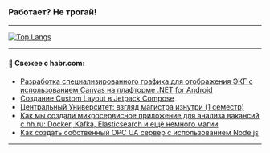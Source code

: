 ### Работает? Не трогай!

---
<!--
#### 🛠️ Technical stack:

![Java](https://img.shields.io/badge/Java-informational?logo=Oracle&style=flat&logoColor=white&color=FF4500)
![Kotlin](https://img.shields.io/badge/Kotlin-informational?logo=Kotlin&style=flat&logoColor=white&color=774D97)
![TS](https://img.shields.io/badge/TypeScript-informational?logo=typeScript&style=flat&logoColor=black&color=017acc)
![Python](https://img.shields.io/badge/Python-informational?logo=Python&style=flat&logoColor=black&color=ffdd54) <br>
![Spring](https://img.shields.io/badge/Spring-informational?logo=Spring&style=flat&logoColor=white&color=6DB33F) 
![SpringBoot](https://img.shields.io/badge/SpringBoot-informational?logo=SpringBoot&style=flat&logoColor=white&color=6DB33F)
![Nest](https://img.shields.io/badge/NestJS-informational?logo=NestJS&style=flat&logoColor=white&color=E0234E) 
![NodeJS](https://img.shields.io/badge/NodeJS-informational?logo=node.js&style=flat&logoColor=white&color=70A760)<br>
![PostgreSQL](https://img.shields.io/badge/PostgreSQL-informational?logo=PostgreSQL&style=flat&logoColor=white&color=DAA520)
![MongoDB](https://img.shields.io/badge/MongoDB-informational?logo=MongoDB&style=flat&logoColor=white&color=870000)
![Apache](https://img.shields.io/badge/Apache-informational?logo=apache&style=flat&logoColor=white&color=f74e28)

___ 
-->

<!--- #### 🛠️ : --->

[![Top Langs](https://github-readme-stats-82jvfl3w3-advtsettinggmailcoms-projects.vercel.app/api/top-langs/?username=zloylis&langs_count=10&hide_title=true&title_color=e6edf3&size_weight=0.5&count_weight=0.5&layout=compact&hide_progress=true&hide_border=true&theme=dracula)](https://github.com/zloylis)

<!---


####  :octocat:&nbsp;&nbsp; Статистика:

![GitHub stats](https://github-readme-stats-u2qms2cxw-advtsettinggmailcoms-projects.vercel.app/api?username=zloylis&show_icons=true&hide_border=true&theme=dracula&title_color=e6edf3&include_all_commits=true&count_private=true&hide_rank=false&hide_title=true&rank_icon=github)
-->
---

#### 💬 Свежее с habr.com:

<!-- BLOG-POST-LIST:START -->
- [Разработка специализированного графика для отображения ЭКГ с использованием Canvas на плафторме .NET for Android](https://habr.com/ru/articles/867830/?utm_source=habrahabr&utm_medium=rss&utm_campaign=867830)
- [Создание Custom Layout в Jetpack Compose](https://habr.com/ru/articles/867822/?utm_source=habrahabr&utm_medium=rss&utm_campaign=867822)
- [Центральный Университет: взгляд магистра изнутри &lpar;1 семестр&rpar;](https://habr.com/ru/articles/867820/?utm_source=habrahabr&utm_medium=rss&utm_campaign=867820)
- [Как мы создали микросервисное приложение для анализа вакансий с hh.ru: Docker, Kafka, Elasticsearch и ещё немного магии](https://habr.com/ru/articles/867802/?utm_source=habrahabr&utm_medium=rss&utm_campaign=867802)
- [Как создать собственный OPC UA сервер с использованием Node.js](https://habr.com/ru/articles/867798/?utm_source=habrahabr&utm_medium=rss&utm_campaign=867798)
<!-- BLOG-POST-LIST:END -->

---
